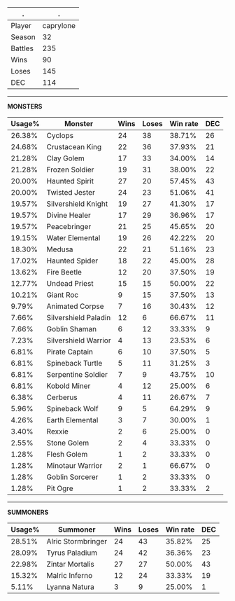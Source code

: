 .|.
|-|-
Player|caprylone
Season|32
Battles|235
Wins|90
Loses|145
DEC|114

---
**MONSTERS**

Usage%|Monster|Wins|Loses|Win rate|DEC|
-|-|-|-|-|-|
26.38%|Cyclops|24|38|38.71%|26|
24.68%|Crustacean King|22|36|37.93%|21|
21.28%|Clay Golem|17|33|34.00%|14|
21.28%|Frozen Soldier|19|31|38.00%|22|
20.00%|Haunted Spirit|27|20|57.45%|43|
20.00%|Twisted Jester|24|23|51.06%|41|
19.57%|Silvershield Knight|19|27|41.30%|17|
19.57%|Divine Healer|17|29|36.96%|17|
19.57%|Peacebringer|21|25|45.65%|20|
19.15%|Water Elemental|19|26|42.22%|20|
18.30%|Medusa|22|21|51.16%|23|
17.02%|Haunted Spider|18|22|45.00%|28|
13.62%|Fire Beetle|12|20|37.50%|19|
12.77%|Undead Priest|15|15|50.00%|22|
10.21%|Giant Roc|9|15|37.50%|13|
9.79%|Animated Corpse|7|16|30.43%|12|
7.66%|Silvershield Paladin|12|6|66.67%|11|
7.66%|Goblin Shaman|6|12|33.33%|9|
7.23%|Silvershield Warrior|4|13|23.53%|6|
6.81%|Pirate Captain|6|10|37.50%|5|
6.81%|Spineback Turtle|5|11|31.25%|3|
6.81%|Serpentine Soldier|7|9|43.75%|10|
6.81%|Kobold Miner|4|12|25.00%|6|
6.38%|Cerberus|4|11|26.67%|7|
5.96%|Spineback Wolf|9|5|64.29%|9|
4.26%|Earth Elemental|3|7|30.00%|1|
3.40%|Rexxie|2|6|25.00%|0|
2.55%|Stone Golem|2|4|33.33%|0|
1.28%|Flesh Golem|1|2|33.33%|0|
1.28%|Minotaur Warrior|2|1|66.67%|0|
1.28%|Goblin Sorcerer|1|2|33.33%|0|
1.28%|Pit Ogre|1|2|33.33%|2|

---
**SUMMONERS**

Usage%|Summoner|Wins|Loses|Win rate|DEC|
-|-|-|-|-|-|
28.51%|Alric Stormbringer|24|43|35.82%|25|
28.09%|Tyrus Paladium|24|42|36.36%|23|
22.98%|Zintar Mortalis|27|27|50.00%|43|
15.32%|Malric Inferno|12|24|33.33%|19|
5.11%|Lyanna Natura|3|9|25.00%|1|
